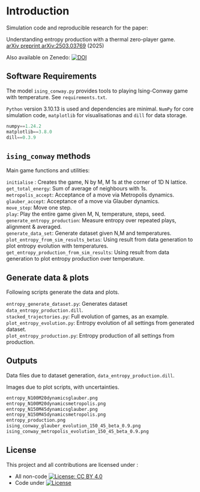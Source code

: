 # Introduction

Simulation code and reproducible research for the paper: 

Understanding entropy production with a thermal zero-player game.   
<a href="https://arxiv.org/abs/2503.03769">arXiv preprint arXiv:2503.03769</a> (2025)     

Also available on Zenedo: [![DOI](https://zenodo.org/badge/DOI/10.5281/zenodo.17158156.svg)](https://doi.org/10.5281/zenodo.17158156)


## Software Requirements 

The model `ising_conway.py` provides tools to playing Ising-Conway game with temperature. 
See `requirements.txt`.  

`Python` version 3.10.13 is used and dependencies are minimal. `NumPy` 
for core simulation code, `matplotlib` for visualisationas and `dill`
for data storage.

```python 
numpy==1.24.2 
matplotlib==3.8.0
dill==0.3.9
```

## `ising_conway` methods

Main game functions and utilities:

`initialise` : Creates the game, N by M, M 1s at the corner of 1D N lattice.    
`get_total_energy`: Sum of average of neighbours with 1s.    
`metropolis_accept`: Acceptance of a move via Metropolis dynamics.   
`glauber_accept`: Acceptance of a move via Glauber dynamics.    
`move_step`: Move one step.   
`play`: Play the entire game given M, N, temperature, steps, seed.    
`generate_entropy_production`: Measure entropy over repeated plays, alignment & averaged.   
`generate_data_set`: Generate dataset given N,M and temperatures.   
`plot_entropy_from_sim_results_betas`: Using result from data generation to plot entropy evolution with temperatures.   
`get_entropy_production_from_sim_results`: Using result from data generation to plot entropy production over temperature.   

## Generate data & plots

Following scripts generate the data and plots. 
   
`entropy_generate_dataset.py`: Generates dataset `data_entropy_production.dill`.       
`stacked_trajectories.py`: Full evolution of games, as an example.      
`plot_entropy_evolution.py`: Entropy evolution of all settings from generated dataset.      
`plot_entropy_production.py`: Entropy production of all settings from production.      

## Outputs

Data files due to dataset generation, `data_entropy_production.dill`.     
   
Images due to plot scripts, with uncertainties.
    
```bash
entropy_N100M20dynamicsglauber.png
entropy_N100M20dynamicsmetropolis.png
entropy_N150M45dynamicsglauber.png
entropy_N150M45dynamicsmetropolis.png
entropy_production.png
ising_conway_glauber_evolution_150_45_beta_0.9.png
ising_conway_metropolis_evolution_150_45_beta_0.9.png
```

## License

This project and all contributions are licensed under :
* All non-code  [![License: CC BY 4.0](https://i.creativecommons.org/l/by/4.0/88x31.png)](https://creativecommons.org/licenses/by/4.0/)
* Code under [![License](https://img.shields.io/badge/License-Apache_2.0-blue.svg)](https://opensource.org/licenses/Apache-2.0)


